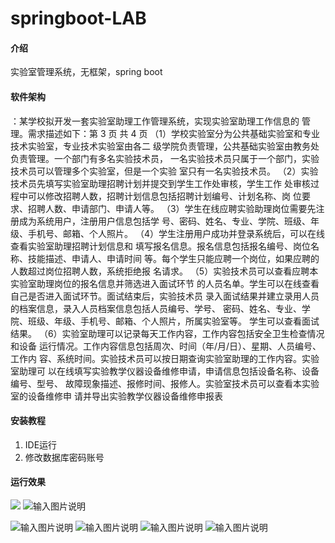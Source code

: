 # springboot-LAB

#### 介绍
实验室管理系统，无框架，spring boot

#### 软件架构

：某学校拟开发一套实验室助理工作管理系统，实现实验室助理工作信息的
管理。需求描述如下：第 3 页 共 4 页
（1）学校实验室分为公共基础实验室和专业技术实验室，专业技术实验室由各二
级学院负责管理，公共基础实验室由教务处负责管理。一个部门有多名实验技术员，
一名实验技术员只属于一个部门，实验技术员可以管理多个实验室，但是一个实验
室只有一名实验技术员。
（2）实验技术员先填写实验室助理招聘计划并提交到学生工作处审核，学生工作
处审核过程中可以修改招聘人数，招聘计划信息包括招聘计划编号、计划名称、岗
位要求、招聘人数、申请部门、申请人等。
（3）学生在线应聘实验助理岗位需要先注册成为系统用户，注册用户信息包括学
号、密码、姓名、专业、学院、班级、年级、手机号、邮箱、个人照片。
（4）学生注册用户成功并登录系统后，可以在线查看实验室助理招聘计划信息和
填写报名信息。报名信息包括报名编号、岗位名称、技能描述、申请人、申请时间
等。每个学生只能应聘一个岗位，如果应聘的人数超过岗位招聘人数，系统拒绝报
名请求。
（5）实验技术员可以查看应聘本实验室助理岗位的报名信息并筛选进入面试环节
的人员名单。学生可以在线查看自己是否进入面试环节。面试结束后，实验技术员
录入面试结果并建立录用人员的档案信息，录入人员档案信息包括人员编号、学号、
密码、姓名、专业、学院、班级、年级、手机号、邮箱、个人照片，所属实验室等。
学生可以查看面试结果。
（6）实验室助理可以记录每天工作内容，工作内容包括安全卫生检查情况和设备
运行情况。工作内容信息包括周次、时间（年/月/日）、星期、人员编号、工作内
容、系统时间。实验技术员可以按日期查询实验室助理的工作内容。实验室助理可
以在线填写实验教学仪器设备维修申请，申请信息包括设备名称、设备编号、型号、
故障现象描述、报修时间、报修人。实验室技术员可以查看本实验室的设备维修申
请并导出实验教学仪器设备维修申报表
#### 安装教程

1. IDE运行
2. 修改数据库密码账号
#### 运行效果

![
](https://images.gitee.com/uploads/images/2021/0627/161255_1cfe664a_5479964.png "屏幕截图.png")
![输入图片说明](https://images.gitee.com/uploads/images/2021/0627/161315_4ee44041_5479964.png "屏幕截图.png")

![输入图片说明](https://images.gitee.com/uploads/images/2021/0627/161324_a2388a71_5479964.png "屏幕截图.png")
![输入图片说明](https://images.gitee.com/uploads/images/2021/0627/161332_fd056a3c_5479964.png "屏幕截图.png")
![输入图片说明](https://images.gitee.com/uploads/images/2021/0627/161346_e7c167a8_5479964.png "屏幕截图.png")
![输入图片说明](https://images.gitee.com/uploads/images/2021/0627/161409_9c9487ae_5479964.png "屏幕截图.png")
